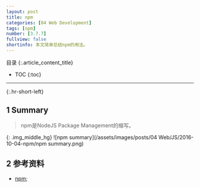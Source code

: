 ```yaml
---
layout: post
title: npm 
categories: [04 Web Development]
tags: [npm]
number: [3.7.7]
fullview: false
shortinfo: 本文简单总结npm的用法。
---
```

目录
{:.article_content_title}


* TOC
{:toc}

---
{:.hr-short-left}

## 1 Summary ##

>npm是NodeJS Package Management的缩写。

{: .img_middle_hg}
![npm summary](/assets/images/posts/04 Web/JS/2016-10-04-npm/npm summary.png)


## 2 参考资料 ##
- [npm](https://www.npmjs.com/);

